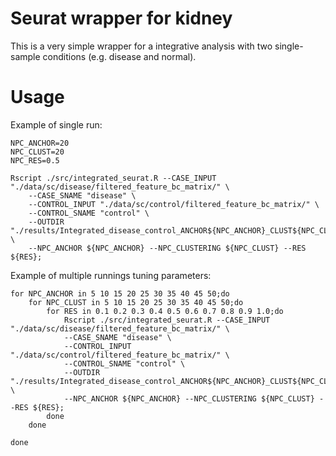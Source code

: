 # Seurat wrapper for kidney
This is a very simple wrapper for a integrative analysis with two single-sample conditions (e.g. disease and normal).

# Usage
Example of single run:
```
NPC_ANCHOR=20
NPC_CLUST=20
NPC_RES=0.5

Rscript ./src/integrated_seurat.R --CASE_INPUT "./data/sc/disease/filtered_feature_bc_matrix/" \
	--CASE_SNAME "disease" \
	--CONTROL_INPUT "./data/sc/control/filtered_feature_bc_matrix/" \
	--CONTROL_SNAME "control" \
	--OUTDIR "./results/Integrated_disease_control_ANCHOR${NPC_ANCHOR}_CLUST${NPC_CLUST}_RES${RES}/" \
	--NPC_ANCHOR ${NPC_ANCHOR} --NPC_CLUSTERING ${NPC_CLUST} --RES ${RES};
```

Example of multiple runnings tuning parameters:
```
for NPC_ANCHOR in 5 10 15 20 25 30 35 40 45 50;do
	for NPC_CLUST in 5 10 15 20 25 30 35 40 45 50;do
		for RES in 0.1 0.2 0.3 0.4 0.5 0.6 0.7 0.8 0.9 1.0;do
			Rscript ./src/integrated_seurat.R --CASE_INPUT "./data/sc/disease/filtered_feature_bc_matrix/" \
			--CASE_SNAME "disease" \
			--CONTROL_INPUT "./data/sc/control/filtered_feature_bc_matrix/" \
			--CONTROL_SNAME "control" \
			--OUTDIR "./results/Integrated_disease_control_ANCHOR${NPC_ANCHOR}_CLUST${NPC_CLUST}_RES${RES}/" \
			--NPC_ANCHOR ${NPC_ANCHOR} --NPC_CLUSTERING ${NPC_CLUST} --RES ${RES};
		done
	done

done
```
